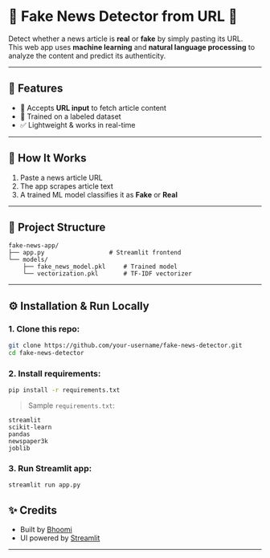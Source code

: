 
# 🔎 Fake News Detector from URL 📰

Detect whether a news article is **real** or **fake** by simply pasting its URL.  
This web app uses **machine learning** and **natural language processing** to analyze the content and predict its authenticity.

---

## 🚀 Features

- 🔗 Accepts **URL input** to fetch article content
- 🤖 Trained on a labeled dataset 
- ✅ Lightweight & works in real-time 

---

## 🧠 How It Works

1. Paste a news article URL
2. The app scrapes article text 
4. A trained ML model classifies it as **Fake** or **Real**

---

## 📁 Project Structure

```
fake-news-app/
├── app.py                  # Streamlit frontend
└── models/
    ├── fake_news_model.pkl     # Trained model
    └── vectorization.pkl       # TF-IDF vectorizer
```

---

## ⚙️ Installation & Run Locally

### 1. Clone this repo:

```bash
git clone https://github.com/your-username/fake-news-detector.git
cd fake-news-detector
```

### 2. Install requirements:

```bash
pip install -r requirements.txt
```

> Sample `requirements.txt`:
```
streamlit
scikit-learn
pandas
newspaper3k
joblib
```

### 3. Run Streamlit app:

```bash
streamlit run app.py
```


## ✨ Credits

- Built by [Bhoomi](https://github.com/Bhoomi-112/)
- UI powered by [Streamlit](https://streamlit.io/)

---
